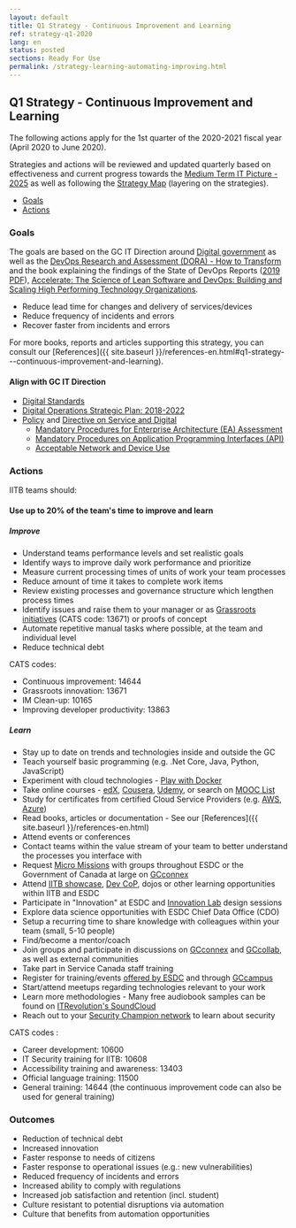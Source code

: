 ```yaml
---
layout: default
title: Q1 Strategy - Continuous Improvement and Learning
ref: strategy-q1-2020
lang: en
status: posted
sections: Ready For Use
permalink: /strategy-learning-automating-improving.html
---
```


## Q1 Strategy - Continuous Improvement and Learning

The following actions apply for the 1st quarter of the 2020-2021 fiscal year (April 2020 to June 2020).

Strategies and actions will be reviewed and updated quarterly based on effectiveness and current progress towards the [Medium Term IT Picture - 2025](https://sara-sabr.github.io/ITStrategy/it-picture-medium-term.html) as well as following the [Strategy Map](https://sara-sabr.github.io/ITStrategy/strategy-summary.html) (layering on the strategies).

- [Goals](#goals)
- [Actions](#actions)

### Goals

The goals are based on the GC IT Direction around [Digital government](https://www.canada.ca/en/government/system/digital-government.html) as well as the [DevOps Research and Assessment (DORA) - How to Transform](https://cloud.google.com/solutions/devops/devops-culture-transform) and the book explaining the findings of the State of DevOps Reports ([2019 PDF](https://services.google.com/fh/files/misc/state-of-devops-2019.pdf)), [Accelerate: The Science of Lean Software and DevOps: Building and Scaling High Performing Technology Organizations](https://books.google.ca/books?id=Kax-DwAAQBAJ&lpg=PP1&dq=Accelerate&hl=fr&pg=PP1#v=snippet&q=20%25&f=false).

- Reduce lead time for changes and delivery of services/devices
- Reduce frequency of incidents and errors
- Recover faster from incidents and errors

For more books, reports and articles supporting this strategy, you can consult our [References]({{ site.baseurl }}/references-en.html#q1-strategy---continuous-improvement-and-learning).

#### Align with GC IT Direction

- [Digital Standards](https://www.canada.ca/en/government/system/digital-government/government-canada-digital-standards.html)
- [Digital Operations Strategic Plan: 2018-2022](https://www.canada.ca/en/government/system/digital-government/digital-operations-strategic-plan-2018-2022.html)
- [Policy](https://www.tbs-sct.gc.ca/pol/doc-eng.aspx?id=32603) and [Directive on Service and Digital](https://www.tbs-sct.gc.ca/pol/doc-eng.aspx?id=32601)
  - [Mandatory Procedures for Enterprise Architecture (EA) Assessment](https://www.tbs-sct.gc.ca/pol/doc-eng.aspx?id=32602)
  - [Mandatory Procedures on Application Programming Interfaces (API)](https://www.tbs-sct.gc.ca/pol/doc-eng.aspx?id=32604)
  - [Acceptable Network and Device Use](https://www.tbs-sct.gc.ca/pol/doc-eng.aspx?id=32605)

### Actions

IITB teams should:

#### Use up to 20% of the team's time to improve and learn

##### Improve

- Understand teams performance levels and set realistic goals
- Identify ways to improve daily work performance and prioritize
- Measure current processing times of units of work your team processes
- Reduce amount of time it takes to complete work items
- Review existing processes and governance structure which lengthen process times
- Identify issues and raise them to your manager or as [Grassroots initiatives](http://dialogue/grp/IP/SitePages/Grassroots%20Innovation%20Practice.aspx) (CATS code: 13671) or proofs of concept
- Automate repetitive manual tasks where possible, at the team and individual level
- Reduce technical debt

CATS codes: 
- Continuous improvement: 14644
- Grassroots innovation: 13671
- IM Clean-up: 10165
- Improving developer productivity: 13863

##### Learn

- Stay up to date on trends and technologies inside and outside the GC
- Teach yourself basic programming (e.g. .Net Core, Java, Python, JavaScript)
- Experiment with cloud technologies - [Play with Docker](https://labs.play-with-docker.com/)
- Take online courses - [edX](https://www.edx.org/), [Cousera](https://www.coursera.org/), [Udemy](https://www.udemy.com/), or search on [MOOC List](https://www.mooc-list.com/)
- Study for certificates from certified Cloud Service Providers (e.g. [AWS](https://aws.amazon.com/certification/), [Azure](https://www.microsoft.com/en-us/learning/azure-exams.aspx))
- Read books, articles or documentation - See our [References]({{ site.baseurl }}/references-en.html)
- Attend events or conferences
- Contact teams within the value stream of your team to better understand the processes you interface with
- Request [Micro Missions](http://esdc.prv/en/service-canada/pob/pob_activities/2016/micromissions.shtml) with groups throughout ESDC or the Government of Canada at large on [GCconnex](https://gcconnex.gc.ca/missions/main)
- Attend [IITB showcase](http://dialogue/grp/BU6386699/SitePages/IITB_Showcase.aspx), [Dev CoP](https://github.com/esdc-edsc/Welcome/blob/master/Recommendations/DevOps_SDLC.md), dojos or other learning opportunities within IITB and ESDC
- Participate in "Innovation" at ESDC and [Innovation Lab](http://iservice.prv/eng/innovation_lab/index.shtml) design sessions
- Explore data science opportunities with ESDC Chief Data Office (CDO)
- Setup a recurring time to share knowledge with colleagues within your team (small, 5-10 people)
- Find/become a mentor/coach
- Join groups and participate in discussions on [GCconnex](https://gcconnex.gc.ca/) and [GCcollab](https://gccollab.ca/), as well as external communities
- Take part in Service Canada staff training
- Register for training/events [offered by ESDC](https://esdc.sabacloud.com/) and through [GCcampus](https://idp.csps-efpc.gc.ca/)
- Start/attend meetups regarding technologies relevant to your work
- Learn more methodologies - Many free audiobook samples can be found on [ITRevolution's SoundCloud](https://soundcloud.com/itrevolution/sets)
- Reach out to your [Security Champion network](http://dialogue/grp/IITB-DGIIT-Gov-New-Nouveau/SLF%20Forum%20Documents/Security%20Champions%20SLF-EN.pptx) to learn about security

CATS codes :

- Career development: 10600
- IT Security training for IITB: 10608
- Accessibility training and awareness: 13403
- Official language training: 11500
- General training: 14644 (the continuous improvement code can also be used for general training)


### Outcomes

- Reduction of technical debt
- Increased innovation
- Faster response to needs of citizens
- Faster response to operational issues (e.g.: new vulnerabilities)
- Reduced frequency of incidents and errors
- Increased ability to comply with regulations
- Increased job satisfaction and retention (incl. student)
- Culture resistant to potential disruptions via automation
- Culture that benefits from automation opportunities
